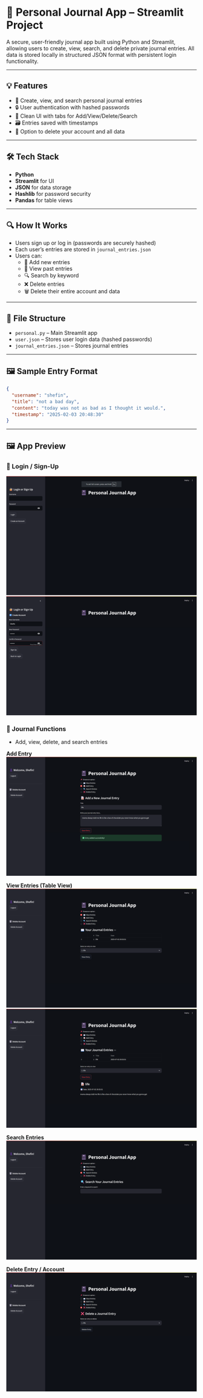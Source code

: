 # 📓 Personal Journal App – Streamlit Project

A secure, user-friendly journal app built using Python and Streamlit, allowing users to create, view, search, and delete private journal entries. All data is stored locally in structured JSON format with persistent login functionality.

---

## 💡 Features
- 🧾 Create, view, and search personal journal entries  
- 🔒 User authentication with hashed passwords  
- 🧹 Clean UI with tabs for Add/View/Delete/Search  
- 🗃️ Entries saved with timestamps  
- 🔐 Option to delete your account and all data

---

## 🛠️ Tech Stack
- **Python**
- **Streamlit** for UI
- **JSON** for data storage
- **Hashlib** for password security
- **Pandas** for table views

---

## 🔍 How It Works
- Users sign up or log in (passwords are securely hashed)
- Each user’s entries are stored in `journal_entries.json`
- Users can:
  - 📝 Add new entries  
  - 📖 View past entries  
  - 🔍 Search by keyword  
  - ❌ Delete entries  
  - 🗑️ Delete their entire account and data

---

## 📁 File Structure
- `personal.py` – Main Streamlit app  
- `user.json` – Stores user login data (hashed passwords)  
- `journal_entries.json` – Stores journal entries

---

## 🖼️ Sample Entry Format

```json
{
  "username": "shefin",
  "title": "not a bad day",
  "content": "today was not as bad as I thought it would.",
  "timestamp": "2025-02-03 20:48:30"
}
```
---
## 🖼️ App Preview

### 🔐 Login / Sign-Up
![Login](Screenshots/Login.png)
![Create Account](Screenshots/Create%20account.png)

### 📒 Journal Functions
- Add, view, delete, and search entries

**Add Entry**  
![Add Entry](Screenshots/Add%20entry.png)

**View Entries (Table View)**  
![View 1](Screenshots/view1.png)  
![View 2](Screenshots/view2.png)

**Search Entries**  
![Search](Screenshots/search.png)

**Delete Entry / Account**  
![Delete](Screenshots/delete.png)
